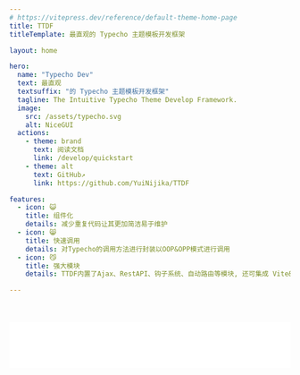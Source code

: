 ```yaml
---
# https://vitepress.dev/reference/default-theme-home-page
title: TTDF
titleTemplate: 最直观的 Typecho 主题模板开发框架

layout: home

hero:
  name: "Typecho Dev"
  text: 最直观
  textsuffix: "的 Typecho 主题模板开发框架"
  tagline: The Intuitive Typecho Theme Develop Framework.
  image:
    src: /assets/typecho.svg
    alt: NiceGUI
  actions:
    - theme: brand
      text: 阅读文档
      link: /develop/quickstart
    - theme: alt
      text: GitHub↗
      link: https://github.com/YuiNijika/TTDF

features:
  - icon: 😺
    title: 组件化
    details: 减少重复代码让其更加简洁易于维护
  - icon: 😸
    title: 快速调用
    details: 对Typecho的调用方法进行封装以OOP&OPP模式进行调用
  - icon: 😼
    title: 强大模块
    details: TTDF内置了Ajax、RestAPI、钩子系统、自动路由等模块, 还可集成 Vite&Vue3 进行开发

---
```

<home/>

<iframe frameborder="no" border="0" marginwidth="0" marginheight="0" width=100% height=82 style="margin-top: 35px;" src="//music.163.com/outchain/player?type=2&id=2097486090&auto=1&height=66"></iframe>